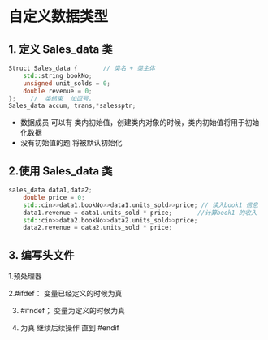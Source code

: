 # 自定义数据类型

## 1. 定义 Sales_data 类
```cpp
Struct Sales_data {       // 类名 + 类主体
	std::string bookNo;
	unsigned unit_solds = 0;
	double revenue = 0;
};    //  类结束  加逗号，
Sales_data accum, trans,*salessptr;
```
* 数据成员 可以有 类内初始值，创建类内对象的时候，类内初始值将用于初始化数据
* 没有初始值的题 将被默认初始化


## 2.使用 Sales_data 类
```cpp
sales_data data1,data2;
	double price = 0;
	std::cin>>data1.bookNo>>data1.units_sold>>price; // 读入book1 信息
	data1.revenue = data1.units_sold * price;       //计算book1 的收入
	std::cin>>data2.bookNo>>data2.units_sold>>price;
	data2.revenue = data2.units_sold * price;
```

## 3. 编写头文件
1.预处理器

2.#ifdef： 变量已经定义的时候为真

3. #ifndef； 变量为定义的时候为真

4. 为真 继续后续操作 直到 #endif
